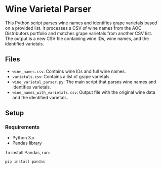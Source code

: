 # Wine Varietal Parser

This Python script parses wine names and identifies grape varietals based on a provided list. It processes a CSV of wine names from the AOC Distributors portfolio and matches grape varietals from another CSV list. The output is a new CSV file containing wine IDs, wine names, and the identified varietals.

## Files

- `wine_names.csv`: Contains wine IDs and full wine names.
- `varietals.csv`: Contains a list of grape varietals.
- `wine_varietal_parser.py`: The main script that parses wine names and identifies varietals.
- `wine_names_with_varietals.csv`: Output file with the original wine data and the identified varietals.

## Setup

### Requirements

- Python 3.x
- Pandas library

To install Pandas, run:

```bash
pip install pandas
